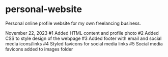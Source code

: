 # personal-website
Personal online profile website for my own freelancing business.

November 22, 2023
#1 Added HTML content and profile photo
#2 Added CSS to style design of the webpage
#3 Added footer with email and social media icons/links
#4 Styled favicons for social media links
#5 Social media favicons added to images folder